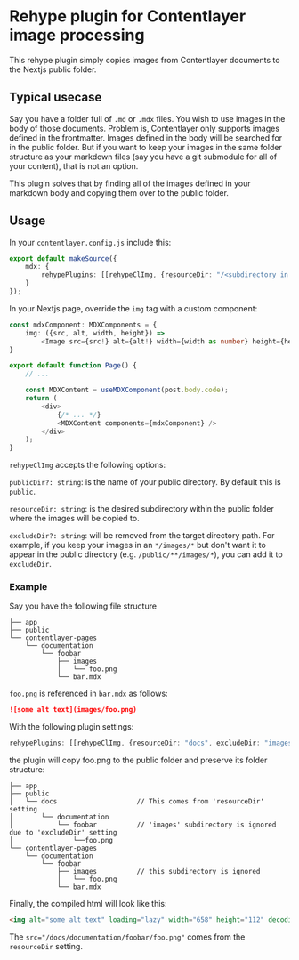 # Rehype plugin for Contentlayer image processing

This rehype plugin simply copies images from Contentlayer documents to the Nextjs public folder.

## Typical usecase

Say you have a folder full of `.md` or `.mdx` files. You wish to use images in the body of those
documents. Problem is, Contentlayer only supports images defined in the frontmatter. Images defined
in the body will be searched for in the public folder. But if you want to keep your images in the same
folder structure as your markdown files (say you have a git submodule for all of your content), that is
not an option.

This plugin solves that by finding all of the images defined in your markdown body and copying them over
to the public folder.

## Usage
In your `contentlayer.config.js` include this:

```ts
export default makeSource({
    mdx: {
        rehypePlugins: [[rehypeClImg, {resourceDir: "/<subdirectory in public folder>", excludeDir: "<subdir to ignore>"}]]
    }
});
```

In your Nextjs page, override the `img` tag with a custom component:

```ts
const mdxComponent: MDXComponents = {
    img: ({src, alt, width, height}) =>
        <Image src={src!} alt={alt!} width={width as number} height={height as number}/>
}

export default function Page() {
    // ...

    const MDXContent = useMDXComponent(post.body.code);
    return (
        <div>
            {/* ... */}
            <MDXContent components={mdxComponent} />
        </div>
    );
}
```

`rehypeClImg` accepts the following options:

`publicDir?: string`: is the name of your public directory. By default this is `public`.

`resourceDir: string`: is the desired subdirectory within the public folder where the images will be copied to.

`excludeDir?: string`: will be removed from the target directory path. For example, if you keep your images in an `*/images/*`
but don't want it to appear in the public directory (e.g. `/public/**/images/*`), you can add it to `excludeDir`.

### Example

Say you have the following file structure

```
├── app
├── public
└── contentlayer-pages
    └── documentation
        └── foobar
            ├── images
            │   └── foo.png
            └── bar.mdx
```

`foo.png` is referenced in `bar.mdx` as follows:

```md
![some alt text](images/foo.png)
```

With the following plugin settings:

```ts
rehypePlugins: [[rehypeClImg, {resourceDir: "docs", excludeDir: "images"}]]
```

the plugin will copy foo.png to the public folder and preserve its folder structure:

```
├── app
├── public
│   └── docs                    // This comes from 'resourceDir' setting
│       └── documentation
│           └── foobar          // 'images' subdirectory is ignored due to 'excludeDir' setting
│               └──foo.png
└── contentlayer-pages
    └── documentation
        └── foobar
            ├── images          // this subdirectory is ignored
            │   └── foo.png
            └── bar.mdx

```

Finally, the compiled html will look like this:

```html
<img alt="some alt text" loading="lazy" width="658" height="112" decoding="async" data-nimg="1" style="color:transparent" src="/docs/documentation/foobar/foo.png">
```

The `src="/docs/documentation/foobar/foo.png"` comes from the `resourceDir` setting.


